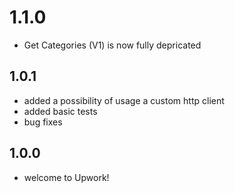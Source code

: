# 1.1.0
* Get Categories (V1) is now fully depricated

## 1.0.1
* added a possibility of usage a custom http client
* added basic tests
* bug fixes

## 1.0.0
* welcome to Upwork!
